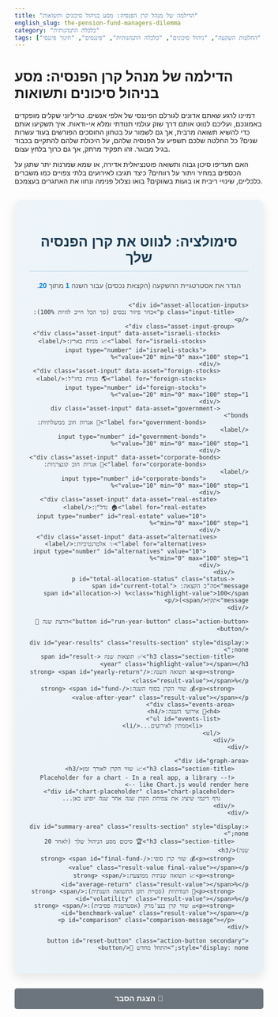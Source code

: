 ```yaml
---
title: "הדילמה של מנהל קרן הפנסיה: מסע בניהול סיכונים ותשואות"
english_slug: the-pension-fund-managers-dilemma
category: "כלכלה התנהגותית"
tags: ["קרן פנסיה", "החלטות השקעה", "ניהול סיכונים", "כלכלה התנהגותית", "פיננסים", "חינוך פיננסי"]
---
```

# הדילמה של מנהל קרן הפנסיה: מסע בניהול סיכונים ותשואות

דמיינו לרגע שאתם אדונים לגורלם הפיננסי של אלפי אנשים. טריליוני שקלים מופקדים באמונכם, ועליכם לנווט אותם דרך שוק עולמי תנודתי ומלא אי-ודאות. איך תשקיעו אותם כדי להשיא תשואה מרבית, אך גם לשמור על בטחון החוסכים הפורשים בעוד עשרות שנים? כל החלטה שלכם תשפיע על הפנסיה שלהם, על היכולת שלהם להתקיים בכבוד בגיל מבוגר. זהו תפקיד מרתק, אך גם כרוך בלחץ עצום.

האם תעדיפו סיכון גבוה ותשואה פוטנציאלית אדירה, או שמא שמרנות יתר שתגן על הכספים במחיר ויתור על רווחים? כיצד תגיבו לאירועים בלתי צפויים כמו משברים כלכליים, שינויי ריבית או בועות בשווקים? בואו נצלול פנימה ונחוו את האתגרים בעצמכם.

<div id="simulation-app">
    <h2 class="app-title">סימולציה: לנווט את קרן הפנסיה שלך</h2>
    <p class="app-subtitle">הגדר את אסטרטגיית ההשקעה (הקצאת נכסים) עבור השנה <span id="current-year" class="highlight-value">1</span> מתוך <span class="highlight-value">20</span>.</p>

    <div id="asset-allocation-inputs">
        <p class="input-title">בחר פיזור נכסים (סך הכל חייב להיות 100%):</p>
        <div class="asset-input-group">
            <div class="asset-input" data-asset="israeli-stocks">
                <label for="israeli-stocks">📈 מניות בארץ:</label>
                <input type="number" id="israeli-stocks" value="20" min="0" max="100" step="1">%
            </div>
            <div class="asset-input" data-asset="foreign-stocks">
                <label for="foreign-stocks">🌎 מניות בחו"ל:</label>
                <input type="number" id="foreign-stocks" value="20" min="0" max="100" step="1">%
            </div>
            <div class="asset-input" data-asset="government-bonds">
                <label for="government-bonds">🏦 אגרות חוב ממשלתיות:</label>
                <input type="number" id="government-bonds" value="30" min="0" max="100" step="1">%
            </div>
            <div class="asset-input" data-asset="corporate-bonds">
                <label for="corporate-bonds">🏢 אגרות חוב קונצרניות:</label>
                <input type="number" id="corporate-bonds" value="10" min="0" max="100" step="1">%
            </div>
             <div class="asset-input" data-asset="real-estate">
                <label for="real-estate">🏠 נדל"ן:</label>
                <input type="number" id="real-estate" value="10" min="0" max="100" step="1">%
            </div>
             <div class="asset-input" data-asset="alternatives">
                <label for="alternatives">✨ אלטרנטיביות:</label>
                <input type="number" id="alternatives" value="10" min="0" max="100" step="1">%
            </div>
        </div>
        <p id="total-allocation-status" class="status-message">סה"כ הקצאה: <span id="current-total" class="highlight-value">100</span>% (<span id="allocation-message">תקין</span>)</p>
    </div>

    <button id="run-year-button" class="action-button">הרצת שנה 🚀</button>

    <div id="year-results" class="results-section" style="display: none;">
        <h3 class="section-title">✅ תוצאות שנה <span id="result-year" class="highlight-value"></span></h3>
        <p><strong>📊 תשואה השנה:</strong> <span id="yearly-return" class="result-value"></span>%</p>
        <p><strong>💰 שווי הקרן בסוף השנה:</strong> <span id="fund-value-after-year" class="result-value"></span></p>
        <div class="events-area">
            <h4>📰 אירועי השנה:</h4>
            <ul id="events-list">
                 <li>ממתין לאירועים...</li>
            </ul>
        </div>
    </div>

    <div id="graph-area">
        <h3 class="section-title">📈 שווי הקרן לאורך זמן</h3>
        <!-- Placeholder for a chart - In a real app, a library like Chart.js would render here -->
        <div id="chart-placeholder" class="chart-placeholder">
            גרף דינמי שיציג את צמיחת הקרן שנה אחר שנה יופיע כאן...
        </div>
    </div>

    <div id="summary-area" class="results-section" style="display: none;">
        <h3 class="section-title">🏆 סיכום מסע הניהול שלך (לאחר 20 שנה)</h3>
        <p><strong>💰 שווי קרן סופי:</strong> <span id="final-fund-value" class="result-value final-value"></span></p>
        <p><strong>📈 תשואה שנתית ממוצעת:</strong> <span id="average-return" class="result-value"></span>%</p>
        <p><strong>🎢 תנודתיות (סטיית תקן התשואה השנתית):</strong> <span id="volatility" class="result-value"></span>%</p>
        <p><strong>⚖️ שווי קרן בנצ'מרק (אסטרטגיה פסיבית):</strong> <span id="benchmark-value" class="result-value"></span></p>
        <p id="comparison" class="comparison-message"></p>
    </div>

    <button id="reset-button" class="action-button secondary" style="display: none;">התחל מחדש 🔁</button>
</div>

<style>
    /* Basic Reset and Global Styles */
    #simulation-app * {
        box-sizing: border-box;
    }

    #simulation-app {
        font-family: 'Heebo', sans-serif; /* Using a common Hebrew-friendly font */
        direction: rtl;
        text-align: right;
        max-width: 800px;
        margin: 30px auto; /* More space */
        padding: 30px; /* More padding */
        border: none; /* Remove default border */
        border-radius: 12px; /* More rounded corners */
        background: linear-gradient(to bottom right, #eef5f9, #e6f0f6); /* Subtle gradient */
        box-shadow: 0 8px 20px rgba(0, 0, 0, 0.1); /* Softer, larger shadow */
        color: #333;
    }

    #simulation-app h2, #simulation-app h3 {
        text-align: center;
        color: #1a3a50; /* Darker, richer blue */
        margin-bottom: 20px;
        padding-bottom: 10px;
        border-bottom: 2px solid #cce0eb; /* Subtle separator */
    }

    .app-title {
        font-size: 2em; /* Larger title */
        font-weight: bold;
        margin-bottom: 10px;
    }

    .app-subtitle {
        text-align: center;
        color: #555;
        margin-bottom: 25px;
    }

    .highlight-value {
        color: #007bff; /* Primary color */
        font-weight: bold;
    }

    /* Asset Allocation Inputs */
    #asset-allocation-inputs {
        margin-bottom: 30px;
        padding: 20px;
        border: 1px solid #cce0eb; /* Light border */
        border-radius: 8px;
        background-color: #fff; /* White background for input area */
        box-shadow: 0 2px 8px rgba(0, 0, 0, 0.05);
    }

    .input-title {
        text-align: center;
        font-weight: bold;
        color: #1a3a50;
        margin-top: 0;
        margin-bottom: 20px;
    }

    .asset-input-group {
        display: grid;
        grid-template-columns: repeat(auto-fit, minmax(280px, 1fr)); /* Responsive grid */
        gap: 15px; /* Space between inputs */
    }

    .asset-input {
        display: flex;
        justify-content: space-between;
        align-items: center;
        padding: 8px 0; /* Padding within grid item */
        border-bottom: 1px dashed #eee; /* Separator */
    }

    .asset-input:last-child {
         border-bottom: none; /* No border for last item */
    }

    .asset-input label {
        flex-grow: 1; /* Label takes available space */
        margin-left: 10px;
        font-weight: normal; /* Less bold than title */
        color: #555;
    }

    .asset-input input[type="number"] {
        width: 70px; /* Fixed width for input */
        padding: 8px;
        border: 1px solid #ccc;
        border-radius: 4px; /* Slightly more rounded */
        text-align: center; /* Center text */
        -moz-appearance: textfield; /* Hide arrows in Firefox */
    }

    .asset-input input[type="number"]::-webkit-outer-spin-button,
    .asset-input input[type="number"]::-webkit-inner-spin-button {
        -webkit-appearance: none; /* Hide arrows in Chrome/Safari */
        margin: 0;
    }


    #total-allocation-status {
        text-align: center;
        font-weight: bold;
        margin-top: 15px;
        margin-bottom: 0;
        padding-top: 15px;
        border-top: 1px solid #eee;
        font-size: 1.1em;
    }

    #allocation-message {
        font-weight: normal; /* Message less bold */
    }

    #allocation-message[style*="green"] { color: #28a745; } /* Bootstrap success green */
    #allocation-message[style*="orange"] { color: #ffc107; } /* Bootstrap warning orange */
    #allocation-message[style*="red"] { color: #dc3545; } /* Bootstrap danger red */


    /* Buttons */
    .action-button {
        display: block;
        width: 100%;
        padding: 12px 20px; /* More padding */
        margin-top: 20px; /* More margin */
        background-color: #007bff; /* Primary blue */
        color: white;
        border: none;
        border-radius: 5px;
        font-size: 1.1em; /* Larger font */
        font-weight: bold;
        cursor: pointer;
        transition: background-color 0.3s ease, transform 0.1s ease;
        text-align: center;
    }

    .action-button:hover:not(:disabled) {
        background-color: #0056b3; /* Darker blue on hover */
        transform: translateY(-2px); /* Subtle lift effect */
        box-shadow: 0 4px 10px rgba(0, 0, 0, 0.1);
    }

     .action-button:active:not(:disabled) {
        transform: translateY(0); /* Press effect */
        box-shadow: none;
    }

    .action-button:disabled {
        background-color: #cccccc;
        cursor: not-allowed;
        opacity: 0.7;
    }

    .action-button.secondary {
        background-color: #6c757d; /* Secondary grey */
        margin-top: 10px; /* Less space after main button */
    }

    .action-button.secondary:hover:not(:disabled) {
        background-color: #5a6268;
         transform: translateY(-2px);
        box-shadow: 0 4px 10px rgba(0, 0, 0, 0.1);
    }

     .action-button.secondary:active:not(:disabled) {
        transform: translateY(0);
        box-shadow: none;
    }


    /* Results and Summary Sections */
    .results-section {
        margin-top: 30px; /* More space above */
        padding: 20px;
        border: 1px solid #cce0eb;
        border-radius: 8px;
        background-color: #fff;
        box-shadow: 0 2px 8px rgba(0, 0, 0, 0.05);
        opacity: 0; /* Start hidden for fade-in effect */
        transform: translateY(20px); /* Start slightly lower for slide-up */
        transition: opacity 0.5s ease-out, transform 0.5s ease-out;
    }

     .results-section.visible {
        opacity: 1;
        transform: translateY(0);
     }

    .section-title {
         color: #1a3a50;
         margin-top: 0;
         margin-bottom: 15px;
         padding-bottom: 8px;
         border-bottom: 1px solid #eee;
    }

    .results-section p {
        margin-bottom: 12px;
        font-size: 1.05em;
        line-height: 1.5;
    }

    .result-value {
        font-weight: bold;
        color: #007bff; /* Primary blue for values */
    }

    .final-value {
        font-size: 1.2em; /* Larger font for final value */
        color: #28a745; /* Success green for final value */
    }


    .events-area {
        margin-top: 15px;
        padding-top: 15px;
        border-top: 1px dashed #eee;
    }

    .events-area h4 {
        margin-top: 0;
        margin-bottom: 10px;
        color: #1a3a50;
    }

    #events-list {
        list-style: none; /* Remove default list style */
        padding: 0;
        margin: 0;
    }

    #events-list li {
        margin-bottom: 8px;
        padding-right: 15px; /* Space for custom bullet */
        position: relative;
        line-height: 1.5;
        color: #555;
    }

     #events-list li:before {
        content: '•'; /* Custom bullet */
        position: absolute;
        right: 0;
        color: #007bff; /* Bullet color */
        font-weight: bold;
        font-size: 1.2em;
        line-height: 1;
    }

    /* Graph Placeholder */
    #graph-area {
        margin-top: 30px;
    }

    .chart-placeholder {
        width: 100%;
        height: 300px;
        border: 2px dashed #cce0eb; /* Dashed border */
        border-radius: 8px;
        text-align: center;
        line-height: 300px; /* Vertically center text */
        color: #777;
        background-color: #f8f9fa; /* Light background */
        font-style: italic;
        padding: 10px; /* Ensure text isn't right on border */
        display: flex; /* Use flexbox for centering */
        justify-content: center;
        align-items: center;
    }

     .comparison-message {
        text-align: center;
        font-size: 1.2em;
        font-weight: bold;
        margin-top: 20px;
        padding-top: 15px;
        border-top: 1px solid #eee;
     }

    .comparison-message[style*="green"] { color: #28a745; }
    .comparison-message[style*="red"] { color: #dc3545; }
    .comparison-message[style*="black"] { color: #1a3a50; }


    /* Explanation Section */
    #explanation {
        margin-top: 30px;
        padding: 25px;
        border: 1px solid #cce0eb;
        border-radius: 8px;
        background-color: #f8f9fa; /* Lighter background for explanation */
        box-shadow: 0 2px 8px rgba(0, 0, 0, 0.05);
    }

    #explanation h2 {
        color: #1a3a50;
        text-align: center;
        margin-bottom: 20px;
        padding-bottom: 10px;
        border-bottom: 2px solid #cce0eb;
    }

    #explanation h3 {
        color: #007bff; /* Primary blue for subheadings */
        margin-top: 25px;
        margin-bottom: 10px;
        border-bottom: 1px solid #eee;
        padding-bottom: 5px;
    }

    #explanation p {
        line-height: 1.7; /* More spacious line height */
        margin-bottom: 15px;
        color: #444;
    }

    #explanation ul {
        list-style: disc;
        margin-right: 25px; /* Indent list */
        padding: 0;
        margin-bottom: 15px;
        color: #444;
    }

    #explanation li {
        margin-bottom: 8px;
        line-height: 1.6;
    }

    #explanation strong {
        color: #1a3a50; /* Darker color for bold text */
    }


     /* Basic Animation for results visibility */
     @keyframes fadeInSlideUp {
         from {
             opacity: 0;
             transform: translateY(20px);
         }
         to {
             opacity: 1;
             transform: translateY(0);
         }
     }

     .results-section.visible {
         animation: fadeInSlideUp 0.5s ease-out forwards;
     }

     /* Hint for chart interaction */
     #chart-placeholder:hover {
         background-color: #e9ecef; /* Lighten on hover */
         cursor: pointer; /* Indicate interactivity */
     }


</style>

<button id="toggle-explanation" class="action-button secondary">הצגת הסבר 📖</button>

<div id="explanation" style="display: none;">
    <h2>💡 הסבר מעמיק: מאחורי הקלעים של ניהול קרן פנסיה</h2>

    <h3>מהי קרן פנסיה ומה תפקידה הקריטי?</h3>
    <p>קרן פנסיה היא הרבה יותר מסתם חשבון חיסכון. זהו גשר לעתיד, כלי פיננסי ארוך טווח שמטרתו לבנות ביטחון כלכלי לשנות הפרישה. הכספים המופקדים בה מדי חודש על ידיכם ועל ידי המעסיק, מושקעים בשוק ההון במטרה לצמוח באופן שיאפשר לכם לשמור על רמת חיים נאותה גם כשתפסיקו לעבוד. תפקידה העיקרי של הקרן הוא לא רק לשמור על הכסף, אלא להשביח אותו בעשרות אחוזים לאורך העשורים הרבים של תקופת החיסכון, תוך ניהול סיכונים קפדני שמתאים לגיל החוסכים ולפרופיל שלהם.</p>

    <h3>מנהל קרן הפנסיה: הקפטן על הגשר</h3>
    <p>מנהל קרן הפנסיה הוא מי שאוחז בהגה. הוא זה שמקבל את ההחלטות הגורליות היכן להשקיע את ההון העצום המופקד בידיו. זהו תפקיד הדורש שילוב נדיר של ידע פיננסי עמוק, יכולת ניתוח כלכלית חדה, וקור רוח תחת לחץ ואי-ודאות. האתגרים עצומים: למצוא את האיזון העדין בין רצון לתשואה גבוהה לבין הצורך להגן על הכספים מפני הפסדים; לנווט בסביבה כלכלית המשתנה ללא הרף; לציית לרגולציה מחמירה שנועדה להגן על החוסכים; ולהתחשב באוכלוסיית החוסכים המגוונת, שלכל אחד צרכים שונים בהתאם לגילו. ומעל לכל, להתמודד עם הציפיות - של החוסכים, של הרגולטור ושל המתחרים בשוק.</p>

    <h3>ארגז הכלים של ההשקעה: היכרות עם אפיקי הנכסים</h3>
    <p>כדי לפזר סיכונים ולהשיג תשואה במגוון מצבי שוק, קרנות פנסיה משקיעות במגוון רחב של "אפיקי נכסים":
    <ul>
        <li><strong>📈 מניות (בארץ ובחו"ל):</strong> רכישת חלק בחברות. האפיק עם פוטנציאל הצמיחה הגבוה ביותר לטווח ארוך, אך גם המסוכן והתנודתי ביותר. רווחיותן מושפעת מביצועי החברות, מצב הענפים, ומצב הכלכלה הגלובלית והמקומית. השקעה במניות בחו"ל מוסיפה פיזור גאוגרפי וגישה לחברות גלובליות.</li>
        <li><strong>🏦 אגרות חוב ממשלתיות (אג"ח ממשלתיות):</strong> הלוואות שמנהל הקרן נותן לממשלה. נחשב לאפיק סולידי ובטוח יחסית (במדינות יציבות), עם סיכון נמוך יותר אך לרוב גם תשואה נמוכה ממניות. רגיש במיוחד לשינויים בריבית שמכתיב הבנק המרכזי ושינויים באינפלציה.</li>
        <li><strong>🏢 אגרות חוב קונצרניות (אג"ח של חברות):</strong> הלוואות לחברות פרטיות או ציבוריות. מציעות לרוב תשואה גבוהה יותר מאג"ח ממשלתי (כפיצוי על הסיכון הנוסף), אך חשופות לסיכון שהחברה לא תוכל להחזיר את החוב ("חדלות פירעון"). מושפעות ממצב החברה הספציפית וממצב שוק האשראי בכללותו.</li>
        <li><strong>🏠 נדל"ן:</strong> השקעה בנכסים פיזיים כמו בנייני משרדים, מרכזים מסחריים או פרויקטים למגורים. התשואה מגיעה מדמי שכירות (תשואה שוטפת) ומעליית ערך הנכס (רווח הון). נכסים אלו פחות נזילים (קשה למכור אותם במהירות) ומושפעים משוק הנדל"ן המקומי, שינויים בריבית, ומגמות אורבניות.</li>
        <li><strong>✨ אלטרנטיביות:</strong> מגוון רחב של אפיקים שאינם נסחרים בבורסות באופן שוטף או שאינם שייכים לקטגוריות המסורתיות, כמו השקעות בקרנות השקעה פרטיות (Private Equity), קרנות גידור, תשתיות (כבישים, תחנות כוח) ועוד. מטרתן להוסיף פיזור נוסף לתיק ופוטנציאל תשואה שאינו תמיד מתואם עם שוקי המניות והאג"ח, אך הן לרוב פחות שקופות ופחות נזילות.</li>
    </ul>
    העיקרון המנחה הוא שבאופן כללי, קיים קשר בין סיכון לתשואה: כדי להשיג פוטנציאל לתשואה גבוהה יותר, יש לקחת על עצמך סיכון גבוה יותר. ולהפך – השקעות בטוחות יותר מציעות לרוב תשואה נמוכה יותר.</li></p>

    <h3>אסטרטגיית העל: כוחה של הקצאת הנכסים (Asset Allocation)</h3>
    <p>תופתעו לגלות: המחקרים מראים שההחלטה החשובה והמשפיעה ביותר על ביצועי תיק השקעות לטווח ארוך היא לא איזו מניה ספציפית לקנות או למכור, אלא כיצד לחלק את סך הכספים בין סוגי הנכסים השונים - זוהי הקצאת הנכסים (Asset Allocation). החלטה אסטרטגית זו קובעת את פרופיל הסיכון-סיכוי הכולל של התיק. אסטרטגיה נכונה חייבת להיות מותאמת למטרות ההשקעה (חיסכון לפנסיה לטווח ארוך), טווח הזמן שנותר עד לפרישה, והיכולת (והנכונות) לספוג תנודתיות והפסדים בטווח הקצר. מנהל הקרן צריך לבנות אסטרטגיה לטווח ארוך, אך להיות מסוגל לבצע התאמות טקטיות בטווח הקצר בהתאם לתנאי השוק המשתנים.</p>

    <h3>רוחות שינוי: גורמים המשפיעים על החלטות ההשקעה</h3>
    <p>ניהול קרן פנסיה אינו נעשה בוואקום. מנהל הקרן חייב להיות עם אצבע על הדופק של אינספור גורמים, ביניהם:
    <ul>
        <li><strong>הסביבה המאקרו-כלכלית:</strong> מצב הצמיחה במשק המקומי והעולמי, רמות האבטלה, נתוני סחר - כל אלו משפיעים על ביצועי חברות וביקושים לנכסים.</li>
        <li><strong>ריבית:</strong> ההחלטות של בנקים מרכזיים לגבי שיעורי הריבית משפיעות ישירות על מחירי אגרות החוב (יחס הפוך) ועל עלות המימון של חברות, ובעקיפין על שווי מניות ונדל"ן.</li>
        <li><strong>אינפלציה:</strong> קצב עליית המחירים שוחק את כוח הקנייה של הכסף. מנהלים חייבים לחפש השקעות שיניבו תשואה "ריאלית" - מעל קצב האינפלציה.</li>
        <li><strong>רגולציה:</strong> הרגולטור (בישראל, רשות שוק ההון, ביטוח וחיסכון) קובע כללים נוקשים לניהול קרנות פנסיה, מגביל סוגי השקעות מסוימים ומפקח על מבנה העמלות. שינויים ברגולציה יכולים להשפיע מהותית על אסטרטגיית ההשקעה.</li>
        <li><strong>ציפיות ודעת קהל:</strong> למרות שההחלטות אמורות להיות מקצועיות, מנהלים מודעים לציפיות החוסכים וללחץ התקשורתי הנוצר סביב ביצועי הקרן ביחס לקרנות מתחרות.</li>
    </ul>
    </p>

    <h3>לחיות עם אי-ודאות: ניהול סיכונים בטווח ארוך</h3>
    <p>העתיד אינו ידוע, וזעזועים בשווקים הם חלק בלתי נפרד מהמסע. מנהל קרן הפנסיה לא יכול לנבא את העתיד בוודאות, אך הוא יכול לבנות תיק השקעות "חסין" יחסית שיכול לעמוד בפני תרחישים שונים. כלים מרכזיים לניהול סיכונים כוללים: פיזור רחב ככל האפשר (בין אפיקים, מגזרים, מדינות); הימנעות מריכוזי סיכון גדולים; ביצוע "בדיקות עמידות" (Stress Tests) כדי להבין כיצד התיק יתנהג בתרחישי קיצון היסטוריים או היפותטיים; ובניית גמישות באסטרטגיה כדי להיות מסוגל להגיב לשינויים מהותיים בסביבה הפיננסית או הכלכלית.</p>

    <h3>מדדי הצלחה: איך מודדים ביצועים?</h3>
    <p>כדי להעריך האם מנהל הקרן עושה עבודה טובה, מסתכלים על מספר מדדים מרכזיים לאורך זמן (לא רק שנה אחת!):
    <ul>
        <li><strong>📈 תשואה:</strong> אחוז השינוי בשווי הקרן בתקופה מסוימת. המטרה העליונה היא כמובן תשואה חיובית ומקסימלית לאורך עשרות שנים, המשקפת את צמיחת הכספים.</li>
        <li><strong>🎢 תנודתיות (Volatility):</strong> מדד לרמת הסיכון של התיק. הוא מודד עד כמה התשואות משתנות לאורך זמן (לרוב באמצעות סטיית תקן). תיק עם תנודתיות גבוהה יותר נחשב למסוכן יותר, גם אם התשואה הממוצעת שלו זהה לתיק פחות תנודתי. מנהלים שואפים לאזן בין תשואה לרמת התנודתיות המתאימה לחוסכים.</li>
        <li><strong>יחס שארפ (Sharpe Ratio):</strong> מדד מתוחכם יותר שמודד את ה"תשואה העודפת" (התשואה מעל השקעה נטולת סיכון) לכל יחידת סיכון (תנודתיות). יחס שארפ גבוה יותר מצביע על ניהול יעיל יותר של הסיכון ביחס לתשואה שהושגה.</li>
    </ul>
    </p>

    <h3>הפסיכולוגיה של ההשקעה: הטיות התנהגותיות</h3>
    <p>גם המנהלים המקצועיים והמנוסים ביותר אינם חסינים לחלוטין מהטיות פסיכולוגיות (הטיות קוגניטיביות) שעלולות להשפיע על שיקול הדעת ולהוביל להחלטות לא רציונליות:
    <ul>
        <li><strong>עוגן (Anchoring Bias):</strong> היצמדות חזקה מדי לנתון ראשוני או לנקודת ייחוס (למשל, מחיר קנייה של נכס מסוים), גם כשהוא כבר לא רלוונטי.</li>
        <li><strong>אישוש (Confirmation Bias):</strong> נטייה לחפש, לפרש, ולזכור רק מידע המאשש אמונות קיימות, ולהתעלם ממידע סותר.</li>
        <li><strong>התנהגות עדר (Herding Behavior):</strong> הנטייה לפעול כמו רוב האנשים, גם אם ניתוח רציונלי אינו תומך בכך (למשל, לקנות בשיא או למכור בשפל רק כי כולם עושים זאת).</li>
        <li><strong>שנאת הפסד (Loss Aversion):</strong> הכאב שחשים מהפסד כספי גדול יותר מההנאה מרווח בסדר גודל דומה. זה יכול להוביל לקבלת החלטות שמרניות מדי או להחזקת פוזיציות מפסידות זמן רב מדי בתקווה שיתאוששו.</li>
        <li><strong>ביטחון יתר (Overconfidence Bias):</strong> הערכת יתר של היכולת לחזות את העתיד או לבחור השקעות מנצחות, מה שעלול להוביל ללקיחת סיכונים מופרזת.</li>
    </ul>
    מודעות להטיות אלו והטמעת תהליכי קבלת החלטות מובנים ודיסציפלינריים חיוניים כדי למזער את השפעתן השלילית.</p>
</div>

<script>
    // State Management (Keep data in one place)
    const state = {
        currentYear: 1,
        totalYears: 20,
        initialFundValue: 1_000_000_000, // Start with 1 Billion ILS
        currentFundValue: 1_000_000_000,
        history: [{ year: 0, value: 1_000_000_000, allocation: {}, yearlyReturn: 0 }],
        benchmarkHistory: [{ year: 0, value: 1_000_000_000 }], // Start benchmark at same value
        assetClasses: {
            'israeli-stocks': { name: 'מניות בארץ', avgReturn: 8, volatility: 15, eventMultiplier: 1.2 }, // Higher event impact
            'foreign-stocks': { name: 'מניות בחו"ל', avgReturn: 9, volatility: 18, eventMultiplier: 1.3 }, // Higher event impact
            'government-bonds': { name: 'אגרות חוב ממשלתיות', avgReturn: 2, volatility: 3, eventMultiplier: 0.8 }, // Lower event impact
            'corporate-bonds': { name: 'אגרות חוב קונצרניות', avgReturn: 4, volatility: 6, eventMultiplier: 1.1 },
            'real-estate': { name: 'נדל"ן', avgReturn: 5, volatility: 7, eventMultiplier: 1 },
            'alternatives': { name: 'אלטרנטיביות', avgReturn: 6, volatility: 10, eventMultiplier: 1.5 } // Potentially higher event impact
        },
        benchmarkAllocation: { // Simplified 60% Stocks / 40% Bonds benchmark
            'israeli-stocks': 30,
            'foreign-stocks': 30,
            'government-bonds': 40,
            'corporate-bonds': 0,
            'real-estate': 0,
            'alternatives': 0
        },
         // More varied and descriptive events
        events: [
            { description: 'בום טכנולוגי עולמי! חברות הטק מזנקות.', type: 'positive', effect: {'israeli-stocks': 3, 'foreign-stocks': 4, 'alternatives': 1} },
            { description: 'משבר אשראי גלובלי. הקונצרניות נפגעות קשות.', type: 'negative', effect: {'corporate-bonds': -5, 'foreign-stocks': -3, 'real-estate': -2} },
            { description: 'עליית ריבית חדה מצננת את שוק האג"ח.', type: 'negative', effect: {'government-bonds': -4, 'corporate-bonds': -3, 'real-estate': -1} },
            { description: 'ממשלה יציבה ותמריצים כלכליים. אג"ח ממשלתי מבוקש.', type: 'positive', effect: {'government-bonds': 2} },
            { description: 'פריחה בשוק הנדל"ן המקומי.', type: 'positive', effect: {'real-estate': 5, 'israeli-stocks': 1} },
            { description: 'מיתון כלכלי עמוק בעולם ובישראל.', type: 'negative', effect: {'israeli-stocks': -7, 'foreign-stocks': -8, 'corporate-bonds': -4, 'real-estate': -3, 'alternatives': -2} },
            { description: 'תקופה של יציבות ותשואות מתונות בכל האפיקים.', type: 'neutral', effect: {}},
            { description: 'השקעות בתשתיות צוברות תאוצה.', type: 'positive', effect: {'alternatives': 3, 'corporate-bonds': 1} },
             { description: 'מתיחות גיאופוליטית מגבירה תנודתיות בשווקים.', type: 'negative', effect: {'israeli-stocks': -4, 'foreign-stocks': -3} },
            { description: 'אינפלציה גבוהה שוחקת את ערך הכסף.', type: 'negative', effect: {'government-bonds': -2, 'corporate-bonds': -1} },
            { description: 'סנטימנט משקיעים חיובי דוחף את שוקי המניות.', type: 'positive', effect: {'israeli-stocks': 3, 'foreign-stocks': 3} },
             { description: 'תגלית טכנולוגית חדשה פותחת הזדמנויות באפיקים אלטרנטיביים.', type: 'positive', effect: {'alternatives': 4} },
             { description: 'קריסה בשוק ספציפי בחו"ל (למשל, נדל"ן מסחרי).', type: 'negative', effect: {'foreign-stocks': -2, 'real-estate': -4} }
        ],
         eventChance: 0.6 // Increased chance of an event each year
    };

    // DOM Elements Mapping
    const elements = {
        currentYear: document.getElementById('current-year'),
        assetInputs: document.querySelectorAll('#asset-allocation-inputs input[type="number"]'),
        currentTotal: document.getElementById('current-total'),
        allocationMessage: document.getElementById('allocation-message'),
        runYearButton: document.getElementById('run-year-button'),
        yearResults: document.getElementById('year-results'),
        resultYear: document.getElementById('result-year'),
        yearlyReturn: document.getElementById('yearly-return'),
        fundValueAfterYear: document.getElementById('fund-value-after-year'),
        eventsList: document.getElementById('events-list'),
        chartPlaceholder: document.getElementById('chart-placeholder'),
        summaryArea: document.getElementById('summary-area'),
        finalFundValue: document.getElementById('final-fund-value'),
        averageReturn: document.getElementById('average-return'),
        volatility: document.getElementById('volatility'),
        benchmarkValue: document.getElementById('benchmark-value'),
        comparison: document.getElementById('comparison'),
        resetButton: document.getElementById('reset-button'),
        explanationDiv: document.getElementById('explanation'),
        toggleExplanationButton: document.getElementById('toggle-explanation')
    };

    // --- Helper Functions ---

    // Formats number as currency (ILS)
    function formatCurrency(value) {
        return value.toLocaleString('he-IL', { style: 'currency', currency: 'ILS', minimumFractionDigits: 0, maximumFractionDigits: 0 });
    }

    // Formats number as percentage
     function formatPercentage(value) {
        return value.toFixed(2);
    }

    // Calculates total allocation from inputs
    function calculateTotalAllocation() {
        let total = 0;
        elements.assetInputs.forEach(input => {
            total += parseInt(input.value) || 0;
        });
        return total;
    }

    // Updates the total allocation status message
    function updateAllocationStatus() {
        const total = calculateTotalAllocation();
        elements.currentTotal.textContent = total;

        // Remove existing styles first
        elements.allocationMessage.style.color = '';

        if (total === 100) {
            elements.allocationMessage.textContent = 'תקין 🎉';
            elements.allocationMessage.style.color = 'green';
            elements.runYearButton.disabled = false;
        } else {
            const diff = 100 - total;
             elements.allocationMessage.textContent = `נותר להקצאה: ${diff}%`;
             elements.allocationMessage.style.color = diff > 0 ? 'orange' : 'red';
            elements.runYearButton.disabled = true;
        }
         elements.assetInputs.forEach(input => {
             if (parseInt(input.value) < 0 || parseInt(input.value) > 100 || isNaN(parseInt(input.value))) {
                 elements.allocationMessage.textContent = 'ערכים לא תקינים';
                 elements.allocationMessage.style.color = 'red';
                 elements.runYearButton.disabled = true;
             }
         });
    }

    // Generates a random return based on avg and volatility using Box-Muller (approximation)
    function generateRandomReturn(avgReturn, volatility) {
        // Using standard normal (mean 0, std dev 1)
        const u = Math.random();
        const v = Math.random();
        const z = Math.sqrt(-2.0 * Math.log(u)) * Math.cos(2.0 * Math.PI * v);

        // Scale and shift to desired mean and std dev (volatility)
        // Adjusting the multiplier (0.5) makes the returns more or less spread out based on the volatility number provided. A multiplier of 1 would mean volatility directly equals std dev. 0.5 makes it less extreme.
        return avgReturn + (z * volatility * 0.7); // Adjusted multiplier for slightly wider spread
    }

    // Selects a random event based on chance
    function generateEvent(year) {
        if (Math.random() < state.eventChance) { // % chance of an event each year
            const event = state.events[Math.floor(Math.random() * state.events.length)];
            return event;
        }
        return null; // No major event this year
    }

     // Calculate Standard Deviation of returns (sample std dev)
     function calculateStandardDeviation(returns) {
        if (returns.length < 2) return 0;
        const mean = returns.reduce((sum, r) => sum + r, 0) / returns.length;
        const variance = returns.reduce((sum, r) => sum + Math.pow(r - mean, 2), 0) / (returns.length - 1);
        return Math.sqrt(variance);
    }

    // --- Main Simulation Logic ---

    // Runs the simulation for one year
    function runYear() {
        if (state.currentYear > state.totalYears) {
            // Already finished, reset or do nothing
             showSummary(); // Ensure summary is shown if button clicked post-sim
            return;
        }

        const currentAllocation = {};
        let total = 0;
        elements.assetInputs.forEach(input => {
            const value = parseInt(input.value) || 0;
            currentAllocation[input.id] = value;
            total += value;
        });

        if (total !== 100) {
             // This shouldn't happen if button is disabled, but as a safeguard
            alert('סה"כ הקצאה חייב להיות 100%. אנא תקן.');
            return;
        }

        let yearlyReturn = 0;
        let benchmarkYearlyReturn = 0;
        const assetReturns = {}; // Store calculated returns for this year

        // Generate base random returns for each asset class
        for (const assetId in state.assetClasses) {
            const { avgReturn, volatility } = state.assetClasses[assetId];
            assetReturns[assetId] = generateRandomReturn(avgReturn, volatility);
        }

        // Apply random event effects
        elements.eventsList.innerHTML = ''; // Clear previous events
        const event = generateEvent(state.currentYear);
        if (event) {
            const eventItem = document.createElement('li');
            eventItem.textContent = event.description;
            elements.eventsList.appendChild(eventItem);
             // Apply event effect, scaled by asset's eventMultiplier
            for (const assetId in event.effect) {
                 if (assetReturns[assetId] !== undefined) {
                     const effectAmount = event.effect[assetId] * (state.assetClasses[assetId]?.eventMultiplier || 1);
                     assetReturns[assetId] += effectAmount;
                 }
            }
        } else {
             const eventItem = document.createElement('li');
             eventItem.textContent = 'שנה רגועה יחסית בשווקים. לא נרשמו אירועים דרמטיים.';
             elements.eventsList.appendChild(eventItem);
        }


        // Calculate *your* portfolio return based on *your* allocation and the year's asset returns
        for (const assetId in currentAllocation) {
            const percentage = currentAllocation[assetId];
            if (percentage > 0 && assetReturns[assetId] !== undefined) {
                 yearlyReturn += (percentage / 100) * assetReturns[assetId];
            }
        }

         // Calculate benchmark return based on benchmark allocation and *same* year's asset returns
         let currentBenchmarkValue = state.benchmarkHistory[state.currentYear - 1].value;
         for (const assetId in state.benchmarkAllocation) {
             const percentage = state.benchmarkAllocation[assetId];
              if (percentage > 0 && assetReturns[assetId] !== undefined) {
                 benchmarkYearlyReturn += (percentage / 100) * assetReturns[assetId];
            }
         }


        // Update fund value (your portfolio)
        state.currentFundValue = state.currentFundValue * (1 + yearlyReturn / 100);
        // Update benchmark fund value
        state.benchmarkHistory.push({
             year: state.currentYear,
             value: currentBenchmarkValue * (1 + benchmarkYearlyReturn / 100)
        });


        // Store history for charting/summary
        state.history.push({
            year: state.currentYear,
            value: state.currentFundValue,
            allocation: currentAllocation, // Store allocation for this year
            yearlyReturn: yearlyReturn
        });

        // Display results
        elements.yearResults.style.display = 'block';
        // Add class for animation
        elements.yearResults.classList.remove('visible');
        // Use setTimeout to re-add class after display block, allowing animation to re-run
        setTimeout(() => {
             elements.yearResults.classList.add('visible');
        }, 10); // Small delay needed


        elements.resultYear.textContent = state.currentYear;
        elements.yearlyReturn.textContent = formatPercentage(yearlyReturn);
         // Add color based on return
         elements.yearlyReturn.style.color = yearlyReturn >= 0 ? 'green' : 'red';
        elements.fundValueAfterYear.textContent = formatCurrency(state.currentFundValue);

        // Update chart placeholder (simulated chart update)
        // In a real app, you'd push data to a charting library and update it
        elements.chartPlaceholder.innerHTML = `גרף מציג שווי קרן עד שנה ${state.currentYear}:<br>הקרן שלך: ${formatCurrency(state.currentFundValue)}<br>בנצ'מרק: ${formatCurrency(state.benchmarkHistory[state.currentYear].value)}`;


        // Advance year counter
        state.currentYear++;
        elements.currentYear.textContent = state.currentYear;

        // Check if simulation is over
        if (state.currentYear > state.totalYears) {
            elements.runYearButton.style.display = 'none';
            elements.resetButton.style.display = 'block';
            showSummary();
        } else {
             // Keep the previous allocation visible for the next year as a starting point
        }

        // Scroll to results area
         elements.yearResults.scrollIntoView({ behavior: 'smooth', block: 'start' });
    }

    // Shows the final summary
    function showSummary() {
        elements.summaryArea.style.display = 'block';
         // Add class for animation
        elements.summaryArea.classList.remove('visible');
        setTimeout(() => {
             elements.summaryArea.classList.add('visible');
        }, 10); // Small delay needed

        const finalValue = state.history[state.history.length - 1].value;
        const initialValue = state.history[0].value;

        // Geometric average return calculation
        const averageAnnualReturn = (Math.pow(finalValue / initialValue, 1 / state.totalYears) - 1) * 100;

        const yearlyReturns = state.history.slice(1).map(h => h.yearlyReturn);
        const volatilityValue = calculateStandardDeviation(yearlyReturns);

        const finalBenchmarkValue = state.benchmarkHistory[state.benchmarkHistory.length - 1].value;
        const comparisonDiff = finalValue - finalBenchmarkValue;

        elements.finalFundValue.textContent = formatCurrency(finalValue);
        elements.averageReturn.textContent = formatPercentage(averageAnnualReturn);
        elements.volatility.textContent = formatPercentage(volatilityValue);
        elements.benchmarkValue.textContent = formatCurrency(finalBenchmarkValue);

        // Comparison message
        elements.comparison.style.color = ''; // Reset color
        if (comparisonDiff > 0) {
            elements.comparison.textContent = `ביצועי הקרן שלך טובים יותר מהבנצ'מרק ב- ${formatCurrency(comparisonDiff)}! 🥳 מסע השקעות מרשים!`;
            elements.comparison.style.color = 'green';
        } else if (comparisonDiff < 0) {
            elements.comparison.textContent = `ביצועי הקרן שלך פחות טובים מהבנצ'מרק ב- ${formatCurrency(Math.abs(comparisonDiff))}. ניהול סיכונים ותשואות הוא אתגר מורכב.`;
            elements.comparison.style.color = 'red';
        } else {
             elements.comparison.textContent = `ביצועי הקרן שלך זהים לבנצ'מרק.`;
             elements.comparison.style.color = 'black';
        }

         // Scroll to summary
         elements.summaryArea.scrollIntoView({ behavior: 'smooth', block: 'start' });
    }

    // Resets the simulation to initial state
    function resetSimulation() {
        state.currentYear = 1;
        state.currentFundValue = state.initialFundValue;
        state.history = [{ year: 0, value: state.initialFundValue, allocation: {}, yearlyReturn: 0 }];
        state.benchmarkHistory = [{ year: 0, value: state.initialFundValue }];

        elements.currentYear.textContent = state.currentYear;
        elements.yearResults.style.display = 'none';
        elements.yearResults.classList.remove('visible'); // Hide results section visually
        elements.summaryArea.style.display = 'none';
        elements.summaryArea.classList.remove('visible'); // Hide summary section visually
        elements.runYearButton.style.display = 'block';
        elements.resetButton.style.display = 'none';
         elements.eventsList.innerHTML = '<li>ממתין לאירועים...</li>'; // Reset events list
        elements.chartPlaceholder.innerHTML = 'גרף דינמי שיציג את צמיחת הקרן שנה אחר שנה יופיע כאן...'; // Reset chart placeholder

        // Reset inputs to initial default values
        elements.assetInputs.forEach(input => {
            if (input.id === 'israeli-stocks') input.value = 20;
            else if (input.id === 'foreign-stocks') input.value = 20;
            else if (input.id === 'government-bonds') input.value = 30;
            else if (input.id === 'corporate-bonds') input.value = 10;
            else if (input.id === 'real-estate') input.value = 10;
            else if (input.id === 'alternatives') input.value = 10;
        });
        updateAllocationStatus(); // Update status based on reset values

         // Scroll back to the top of the simulation
         document.getElementById('simulation-app').scrollIntoView({ behavior: 'smooth', block: 'start' });
    }

    // Toggles visibility of the explanation section
    function toggleExplanation() {
        const isHidden = elements.explanationDiv.style.display === 'none';
        elements.explanationDiv.style.display = isHidden ? 'block' : 'none';
        elements.toggleExplanationButton.textContent = isHidden ? 'הסתרת הסבר 📘' : 'הצגת הסבר 📖';

         if (isHidden) {
             elements.explanationDiv.scrollIntoView({ behavior: 'smooth', block: 'start' });
         }
    }

    // --- Event Listeners ---

    // Listen for changes on allocation inputs
    elements.assetInputs.forEach(input => {
        input.addEventListener('input', updateAllocationStatus);
        // Also add change listener for blur/enter key to catch final values
        input.addEventListener('change', updateAllocationStatus);
    });

    // Listen for button clicks
    elements.runYearButton.addEventListener('click', runYear);
    elements.resetButton.addEventListener('click', resetSimulation);
    elements.toggleExplanationButton.addEventListener('click', toggleExplanation);

    // --- Initial Setup ---
    updateAllocationStatus(); // Set initial status on page load

</script>
```